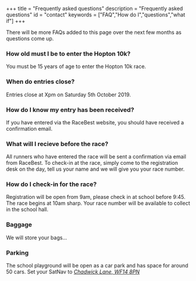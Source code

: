 +++
title = "Frequently asked questions"
description = "Frequently asked questions"
id = "contact"
keywords = ["FAQ","How do I","questions","what if"]
+++

There will be more FAQs added to this page over the next few months as questions come up.

### How old must I be to enter the Hopton 10k?
You must be 15 years of age to enter the Hopton 10k race.

### When do entries close?
Entries close at Xpm on Saturday 5th October 2019. 

### How do I know my entry has been received?
If you have entered via the RaceBest website, you should have received a confirmation email.

### What will I recieve before the race?
All runners who have entered the race will be sent a confirmation via email from RaceBest. To check-in at the race, simply come to the registration desk on the day, tell us your name and we will give you your race number.

### 

### How do I check-in for the race?
Registration will be open from 9am, please check in at school before 9:45. The race begins at 10am sharp. Your race number will be available to collect in the school hall.

### Baggage
We will store your bags...

### Parking
The school playground will be open as a car park and has space for around 50 cars. Set your SatNav to _[Chadwick Lane, WF14 8PN](https://www.google.co.uk/maps/place/Chadwick+Ln,+North+St,+Mirfield+WF14+8PN/@53.6718663,-1.700674,18z/data=!3m1!4b1!4m5!3m4!1s0x487bdf02b97da1ed:0xf78b15dc4d99617d!8m2!3d53.6718647!4d-1.699577)_

